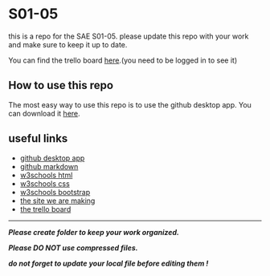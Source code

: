 # S01-05

this is a repo for the SAE S01-05.
please update this repo with your work and make sure to keep it up to date.

You can find the trello board [here](https://trello.com/invite/b/vGfNMDlh/ATTI58277721ea15a9eb201413eba8f416fdB1D1B4E5/planning).(you need to be logged in to see it)

## How to use this repo

The most easy way to use this repo is to use the github desktop app. You can download it [here](https://desktop.github.com/).

## useful links

- [github desktop app](https://desktop.github.com/)
- [github markdown](https://guides.github.com/features/mastering-markdown/)
- [w3schools html](https://www.w3schools.com/html/)
- [w3schools css](https://www.w3schools.com/css/)
- [w3schools bootstrap](https://www.w3schools.com/bootstrap5/index.php)
- [the site we are making](https://2022-arles-iut-sae.github.io/S01-05/site/)
- [the trello board](https://trello.com/invite/b/vGfNMDlh/ATTI58277721ea15a9eb201413eba8f416fdB1D1B4E5/planning)

---

***Please create folder to keep your work organized.***

***Please DO NOT use compressed files.***

***do not forget to update your local file before editing them !***
